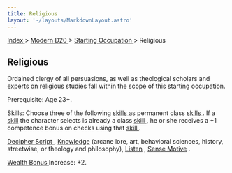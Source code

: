```yaml
---
title: Religious
layout: '~/layouts/MarkdownLayout.astro'
---
```


[ Index ](/) > [ Modern D20 ](/modern.d20.srd) > [ Starting Occupation ](/modern.d20.srd/starting.occupation) > Religious

##  Religious

Ordained clergy of all persuasions, as well as theological scholars and
experts on religious studies fall within the scope of this starting
occupation.

Prerequisite: Age 23+.

Skills: Choose three of the following [ skills ](/modern.d20.srd/skills)
as permanent class [ skills ](/modern.d20.srd/skills) . If a [ skill](/modern.d20.srd/skills) the character selects is already a class [skill ](/modern.d20.srd/skills) , he or she receives a +1 competence
bonus on checks using that [ skill ](/modern.d20.srd/skills) .

[ Decipher Script ](/modern.d20.srd/skills/decipher.script) , [ Knowledge](/modern.d20.srd/skills/knowledge) (arcane lore, art, behavioral sciences,
history, streetwise, or theology and philosophy), [ Listen](/modern.d20.srd/skills/listen) , [ Sense Motive](/modern.d20.srd/skills/sense.motive) .

[ Wealth Bonus ](/modern.d20.srd/wealth/wealth.bonus) Increase: +2.

